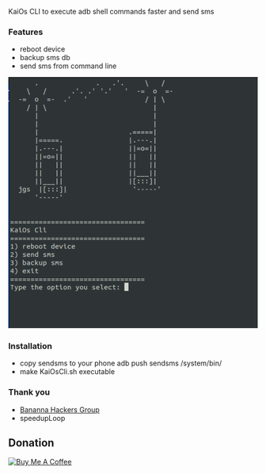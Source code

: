 KaiOs CLI to execute adb shell commands faster and send sms
### Features
+ reboot device
+ backup sms db
+ send sms from command line

![image-2](/images/image-1.png)


### Installation
+ copy sendsms to your phone adb push sendsms /system/bin/
+ make KaiOsCli.sh executable


### Thank you
+ [Bananna Hackers Group](https://groups.google.com/forum/?utm_medium=email&utm_source=footer#!forum/bananahackers)
+ speedupLoop

## Donation
<a href="https://www.buymeacoffee.com/vj6Q8lR" target="_blank"><img src="https://cdn.buymeacoffee.com/buttons/lato-orange.png" alt="Buy Me A Coffee" style="height: 25px !important;width: 108px !important;" ></a>



